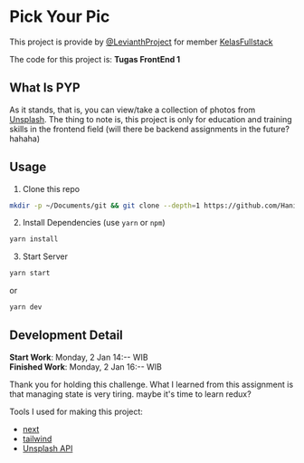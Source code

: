 # Pick Your Pic

This project is provide by [@LevianthProject](https://github.com/LevianthProject) for member [KelasFullstack](https://kelasfullstack.id)

The code for this project is: **Tugas FrontEnd 1**

## What Is PYP

As it stands, that is, you can view/take a collection of photos from [Unsplash](https://unsplash.com/). The thing to note is, this project is only for education and training skills in the frontend field (will there be backend assignments in the future? hahaha)

## Usage
1. Clone this repo

```bash
mkdir -p ~/Documents/git && git clone --depth=1 https://github.com/Hanivan/pick-your-pic.git ~/Documents/git/pick-your-pic && cd ~/Documents/git/pick-your-pic
```

2. Install Dependencies (use `yarn` or `npm`)

```bash
yarn install
```

3. Start Server

```bash
yarn start
```

or

```bash
yarn dev
```

## Development Detail

**Start Work**: Monday, 2 Jan 14:-- WIB<br>
**Finished Work**: Monday, 2 Jan 16:-- WIB

Thank you for holding this challenge. What I learned from this assignment is that managing state is very tiring. maybe it's time to learn redux?

Tools I used for making this project:
- [next](https://nextjs.org)
- [tailwind](https://tailwindcss.com)
- [Unsplash API](https://unsplash.com/developers)